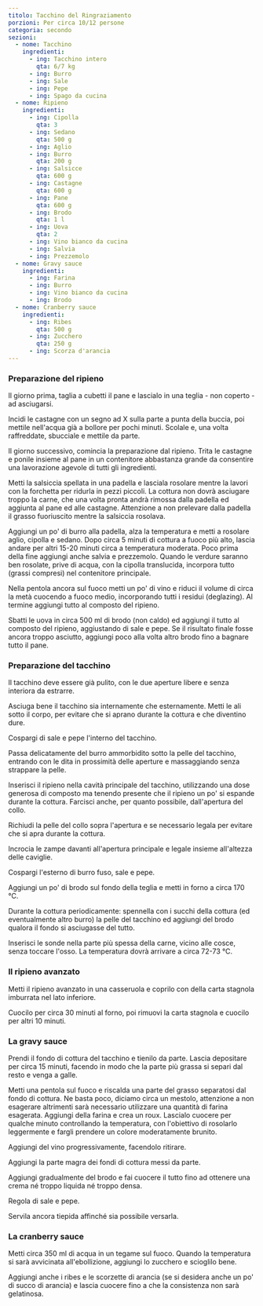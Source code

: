 ```yaml
---
titolo: Tacchino del Ringraziamento
porzioni: Per circa 10/12 persone
categoria: secondo
sezioni:
  - nome: Tacchino
    ingredienti:
      - ing: Tacchino intero
        qta: 6/7 kg
      - ing: Burro
      - ing: Sale
      - ing: Pepe
      - ing: Spago da cucina
  - nome: Ripieno
    ingredienti:
      - ing: Cipolla
        qta: 3
      - ing: Sedano
        qta: 500 g
      - ing: Aglio
      - ing: Burro
        qta: 200 g
      - ing: Salsicce
        qta: 600 g
      - ing: Castagne
        qta: 600 g
      - ing: Pane
        qta: 600 g
      - ing: Brodo
        qta: 1 l
      - ing: Uova
        qta: 2
      - ing: Vino bianco da cucina
      - ing: Salvia
      - ing: Prezzemolo
  - nome: Gravy sauce
    ingredienti:
      - ing: Farina
      - ing: Burro
      - ing: Vino bianco da cucina
      - ing: Brodo
  - nome: Cranberry sauce
    ingredienti:
      - ing: Ribes
        qta: 500 g
      - ing: Zucchero
        qta: 250 g
      - ing: Scorza d'arancia
---
```


### Preparazione del ripieno

Il giorno prima, taglia a cubetti il pane e lascialo in una teglia - non coperto - ad asciugarsi.

Incidi le castagne con un segno ad X sulla parte a punta della buccia, poi mettile nell'acqua già a bollore per pochi minuti. Scolale e, una volta raffreddate, sbucciale e mettile da parte.

Il giorno successivo, comincia la preparazione dal ripieno. Trita le castagne e ponile insieme al pane in un contenitore abbastanza grande da consentire una lavorazione agevole di tutti gli ingredienti.

Metti la salsiccia spellata in una padella e lasciala rosolare mentre la lavori con la forchetta per ridurla in pezzi piccoli. La cottura non dovrà asciugare troppo la carne, che una volta pronta andrà rimossa dalla padella ed aggiunta al pane ed alle castagne. Attenzione a non prelevare dalla padella il grasso fuoriuscito mentre la salsiccia rosolava.

Aggiungi un po' di burro alla padella, alza la temperatura e metti a rosolare aglio, cipolla e sedano. Dopo circa 5 minuti di cottura a fuoco più alto, lascia andare per altri 15-20 minuti circa a temperatura moderata. Poco prima della fine aggiungi anche salvia e prezzemolo. Quando le verdure saranno ben rosolate, prive di acqua, con la cipolla translucida, incorpora tutto (grassi compresi) nel contenitore principale.

Nella pentola ancora sul fuoco metti un po' di vino e riduci il volume di circa la metà cuocendo a fuoco medio, incorporando tutti i residui (deglazing). Al termine aggiungi tutto al composto del ripieno.

Sbatti le uova in circa 500 ml di brodo (non caldo) ed aggiungi il tutto al composto del ripieno, aggiustando di sale e pepe. Se il risultato finale fosse ancora troppo asciutto, aggiungi poco alla volta altro brodo fino a bagnare tutto il pane.


### Preparazione del tacchino

Il tacchino deve essere già pulito, con le due aperture libere e senza interiora da estrarre.

Asciuga bene il tacchino sia internamente che esternamente. Metti le ali sotto il corpo, per evitare che si aprano durante la cottura e che diventino dure.

Cospargi di sale e pepe l'interno del tacchino.

Passa delicatamente del burro ammorbidito sotto la pelle del tacchino, entrando con le dita in prossimità delle aperture e massaggiando senza strappare la pelle.

Inserisci il ripieno nella cavità principale del tacchino, utilizzando una dose generosa di composto ma tenendo presente che il ripieno un po' si espande durante la cottura. Farcisci anche, per quanto possibile, dall'apertura del collo.

Richiudi la pelle del collo sopra l'apertura e se necessario legala per evitare che si apra durante la cottura.

Incrocia le zampe davanti all'apertura principale e legale insieme all'altezza delle caviglie.

Cospargi l'esterno di burro fuso, sale e pepe.

Aggiungi un po' di brodo sul fondo della teglia e metti in forno a circa 170 °C.

Durante la cottura periodicamente: spennella con i succhi della cottura (ed eventualmente altro burro) la pelle del tacchino ed aggiungi del brodo qualora il fondo si asciugasse del tutto.

Inserisci le sonde nella parte più spessa della carne, vicino alle cosce, senza toccare l'osso. La temperatura dovrà arrivare a circa 72-73 °C.


### Il ripieno avanzato

Metti il ripieno avanzato in una casseruola e coprilo con della carta stagnola imburrata nel lato inferiore.

Cuocilo per circa 30 minuti al forno, poi rimuovi la carta stagnola e cuocilo per altri 10 minuti.

### La gravy sauce

Prendi il fondo di cottura del tacchino e tienilo da parte. Lascia depositare per circa 15 minuti, facendo in modo che la parte più grassa si separi dal resto e venga a galle.

Metti una pentola sul fuoco e riscalda una parte del grasso separatosi dal fondo di cottura. Ne basta poco, diciamo circa un mestolo, attenzione a non esagerare altrimenti sarà necessario utilizzare una quantità di farina esagerata. Aggiungi della farina e crea un roux. Lascialo cuocere per qualche minuto controllando la temperatura, con l'obiettivo di rosolarlo leggermente e fargli prendere un colore moderatamente brunito.

Aggiungi del vino progressivamente, facendolo ritirare.

Aggiungi la parte magra dei fondi di cottura messi da parte.

Aggiungi gradualmente del brodo e fai cuocere il tutto fino ad ottenere una crema né troppo liquida né troppo densa.

Regola di sale e pepe.

Servila ancora tiepida affinché sia possibile versarla.


### La cranberry sauce

Metti circa 350 ml di acqua in un tegame sul fuoco. Quando la temperatura si sarà avvicinata all'ebollizione, aggiungi lo zucchero e scioglilo bene.

Aggiungi anche i ribes e le scorzette di arancia (se si desidera anche un po' di succo di arancia) e lascia cuocere fino a che la consistenza non sarà gelatinosa.